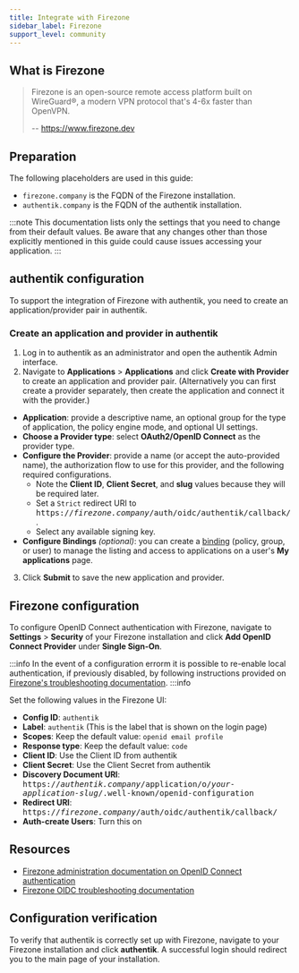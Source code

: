 ```yaml
---
title: Integrate with Firezone
sidebar_label: Firezone
support_level: community
---
```


## What is Firezone

> Firezone is an open-source remote access platform built on WireGuard®, a modern VPN protocol that's 4-6x faster than OpenVPN.
>
> -- https://www.firezone.dev

## Preparation

The following placeholders are used in this guide:

- `firezone.company` is the FQDN of the Firezone installation.
- `authentik.company` is the FQDN of the authentik installation.

:::note
This documentation lists only the settings that you need to change from their default values. Be aware that any changes other than those explicitly mentioned in this guide could cause issues accessing your application.
:::

## authentik configuration

To support the integration of Firezone with authentik, you need to create an application/provider pair in authentik.

### Create an application and provider in authentik

1. Log in to authentik as an administrator and open the authentik Admin interface.
2. Navigate to **Applications** > **Applications** and click **Create with Provider** to create an application and provider pair. (Alternatively you can first create a provider separately, then create the application and connect it with the provider.)

- **Application**: provide a descriptive name, an optional group for the type of application, the policy engine mode, and optional UI settings.
- **Choose a Provider type**: select **OAuth2/OpenID Connect** as the provider type.
- **Configure the Provider**: provide a name (or accept the auto-provided name), the authorization flow to use for this provider, and the following required configurations.
    - Note the **Client ID**, **Client Secret**, and **slug** values because they will be required later.
    - Set a `Strict` redirect URI to <kbd>https://<em>firezone.company</em>/auth/oidc/authentik/callback/</kbd>.
    - Select any available signing key.
- **Configure Bindings** _(optional)_: you can create a [binding](/docs/add-secure-apps/flows-stages/bindings/) (policy, group, or user) to manage the listing and access to applications on a user's **My applications** page.

3. Click **Submit** to save the new application and provider.

## Firezone configuration

To configure OpenID Connect authentication with Firezone, navigate to **Settings** > **Security** of your Firezone installation and click **Add OpenID Connect Provider** under **Single Sign-On**.

:::info
In the event of a configuration errorm it is possible to re-enable local authentication, if previously disabled, by following instructions provided on [Firezone's troubleshooting documentation](https://www.firezone.dev/docs/administer/troubleshoot/#re-enable-local-authentication-via-cli).
:::info

Set the following values in the Firezone UI:

- **Config ID**: `authentik`
- **Label**: `authentik` (This is the label that is shown on the login page)
- **Scopes**: Keep the default value: `openid email profile`
- **Response type**: Keep the default value: `code`
- **Client ID**: Use the Client ID from authentik
- **Client Secret**: Use the Client Secret from authentik
- **Discovery Document URI**: <kbd>https://<em>authentik.company</em>/application/o/<em>your-application-slug</em>/.well-known/openid-configuration</kbd>
- **Redirect URI**: <kbd>https://<em>firezone.company</em>/auth/oidc/authentik/callback/</kbd>
- **Auth-create Users**: Turn this on

## Resources

- [Firezone administration documentation on OpenID Connect authentication](https://www.firezone.dev/docs/authenticate/oidc/)
- [Firezone OIDC troubleshooting documentation](https://www.firezone.dev/docs/administer/troubleshoot/#re-enable-local-authentication-via-cli)

## Configuration verification

To verify that authentik is correctly set up with Firezone, navigate to your Firezone installation and click **authentik**. A successful login should redirect you to the main page of your installation.

